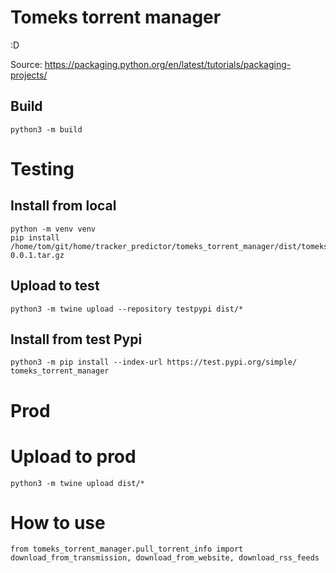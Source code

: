# Tomeks torrent manager

:D

Source: https://packaging.python.org/en/latest/tutorials/packaging-projects/


## Build
```
python3 -m build
```

# Testing
## Install from local
```
python -m venv venv
pip install /home/tom/git/home/tracker_predictor/tomeks_torrent_manager/dist/tomeks_torrent_manager-0.0.1.tar.gz
```

## Upload to test
```
python3 -m twine upload --repository testpypi dist/*
```

## Install from test Pypi
```
python3 -m pip install --index-url https://test.pypi.org/simple/ tomeks_torrent_manager
```

# Prod
# Upload to prod
```
python3 -m twine upload dist/*
```





# How to use
```
from tomeks_torrent_manager.pull_torrent_info import download_from_transmission, download_from_website, download_rss_feeds

```